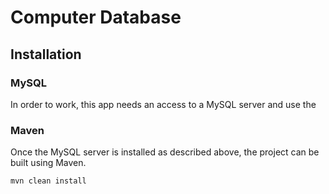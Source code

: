 
# Computer Database
## Installation
### MySQL
In order to work, this app needs an access to a MySQL server and use the

### Maven
Once the MySQL server is installed as described above, the project can be built using Maven.
```
mvn clean install
```
